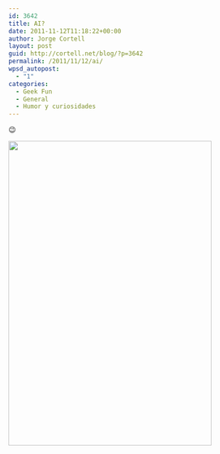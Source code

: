 ```yaml
---
id: 3642
title: AI?
date: 2011-11-12T11:18:22+00:00
author: Jorge Cortell
layout: post
guid: http://cortell.net/blog/?p=3642
permalink: /2011/11/12/ai/
wpsd_autopost:
  - "1"
categories:
  - Geek Fun
  - General
  - Humor y curiosidades
---
```

😉

<img class="aligncenter" title="Siri" src="http://main.makeuseoflimited.netdna-cdn.com/wp-content/uploads/2011/10/siri3-e1318953512749.png" alt="" width="400" height="600" />